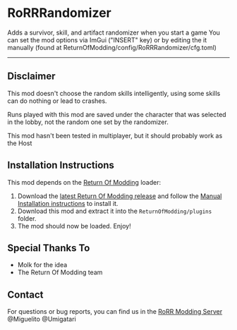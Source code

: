 # RoRRRandomizer
Adds a survivor, skill, and artifact randomizer when you start a game
You can set the mod options via ImGui ("INSERT" key) or by editing the it manually (found at ReturnOfModding/config/RoRRRandomizer/cfg.toml)

---

## Disclaimer
This mod doesn't choose the random skills intelligently, using some skills can do nothing or lead to crashes.

Runs played with this mod are saved under the character that was selected in the lobby, not the random one set by the randomizer.

This mod hasn't been tested in multiplayer, but it should probably work as the Host

## Installation Instructions
This mod depends on the [Return Of Modding](https://github.com/return-of-modding/ReturnOfModding) loader:
1. Download the [latest Return Of Modding release](https://github.com/return-of-modding/ReturnOfModding/releases) and follow the [Manual Installation instructions](https://github.com/return-of-modding/ReturnOfModding#manual-installation) to install it.
2. Download this mod and extract it into the `ReturnOfModding/plugins` folder.
3. The mod should now be loaded. Enjoy!
  
## Special Thanks To
* Molk for the idea
* The Return Of Modding team

## Contact
For questions or bug reports, you can find us in the [RoRR Modding Server](https://discord.gg/VjS57cszMq) @Miguelito @Umigatari

